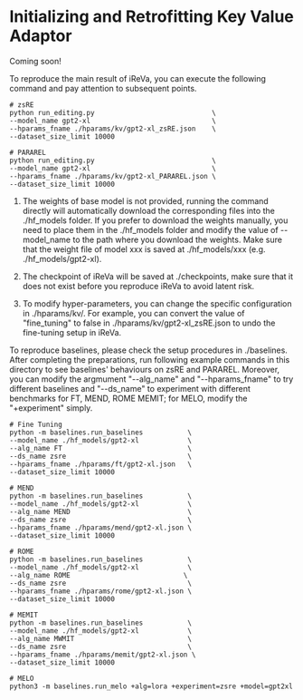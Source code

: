 # Initializing and Retrofitting Key Value Adaptor
Coming soon!

To reproduce the main result of iReVa, you can execute the following command and pay attention to subsequent points.
```
# zsRE
python run_editing.py                             \
--model_name gpt2-xl                              \
--hparams_fname ./hparams/kv/gpt2-xl_zsRE.json    \
--dataset_size_limit 10000

# PARAREL
python run_editing.py                             \
--model_name gpt2-xl                              \
--hparams_fname ./hparams/kv/gpt2-xl_PARAREL.json \
--dataset_size_limit 10000    
```

1. The weights of base model is not provided, running the command directly will automatically download the corresponding files into the ./hf_models folder. If you prefer to download the weights manually, you need to place them in the ./hf_models folder and modify the value of --model_name to the path where you download the weights. Make sure that the weight file of model xxx is saved at ./hf_models/xxx (e.g. ./hf_models/gpt2-xl).

2. The checkpoint of iReVa will be saved at ./checkpoints, make sure that it does not exist before you reproduce iReVa to avoid latent risk.

3. To modify hyper-parameters, you can change the specific configuration in ./hparams/kv/. For example, you can convert the value of "fine_tuning" to false in ./hparams/kv/gpt2-xl_zsRE.json to undo the fine-tuning setup in iReVa.


To reproduce baselines, please check the setup procedures in ./baselines. After completing the preparations, run following example commands in this directory to see baselines' behaviours on zsRE and PARAREL. Moreover, you can modify the argmument "--alg_name" and "--hparams_fname" to try different baselines and "--ds_name" to experiment with different benchmarks for FT, MEND, ROME MEMIT; for MELO, modify the "+experiment" simply.
```
# Fine Tuning
python -m baselines.run_baselines           \
--model_name ./hf_models/gpt2-xl            \
--alg_name FT                               \
--ds_name zsre                              \
--hparams_fname ./hparams/ft/gpt2-xl.json   \
--dataset_size_limit 10000

# MEND
python -m baselines.run_baselines           \
--model_name ./hf_models/gpt2-xl            \
--alg_name MEND                             \
--ds_name zsre                              \
--hparams_fname ./hparams/mend/gpt2-xl.json \
--dataset_size_limit 10000

# ROME
python -m baselines.run_baselines           \
--model_name ./hf_models/gpt2-xl            \
--alg_name ROME                            \
--ds_name zsre                              \
--hparams_fname ./hparams/rome/gpt2-xl.json \
--dataset_size_limit 10000

# MEMIT
python -m baselines.run_baselines           \
--model_name ./hf_models/gpt2-xl            \
--alg_name MWMIT                            \
--ds_name zsre                              \
--hparams_fname ./hparams/memit/gpt2-xl.json \
--dataset_size_limit 10000

# MELO
python3 -m baselines.run_melo +alg=lora +experiment=zsre +model=gpt2xl
```
